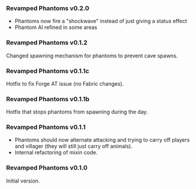 ### Revamped Phantoms v0.2.0

- Phantoms now fire a "shockwave" instead of just giving a status effect
- Phantom AI refined in some areas

### Revamped Phantoms v0.1.2

Changed spawning mechanism for phantoms to prevent cave spawns.

### Revamped Phantoms v0.1.1c

Hotfix to fix Forge AT issue (no Fabric changes).

### Revamped Phantoms v0.1.1b

Hotfix that stops phantoms from spawning during the day.

### Revamped Phantoms v0.1.1

- Phantoms should now alternate attacking and trying to carry off players and villager (they will still just carry off animals).
- Internal refactoring of mixin code.

### Revamped Phantoms v0.1.0

Initial version.